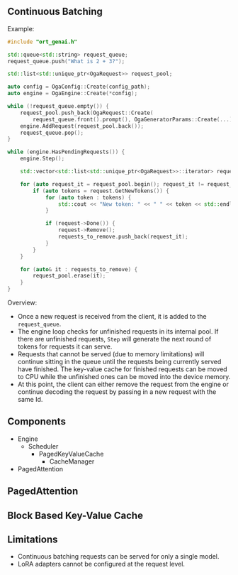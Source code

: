 ## Continuous Batching

Example:

```cpp
#include "ort_genai.h"

std::queue<std::string> request_queue;
request_queue.push("What is 2 + 3?");

std::list<std::unique_ptr<OgaRequest>> request_pool;

auto config = OgaConfig::Create(config_path);
auto engine = OgaEngine::Create(*config);

while (!request_queue.empty()) {
    request_pool.push_back(OgaRequest::Create(
        request_queue.front().prompt(), OgaGeneratorParams::Create(...)));
    engine.AddRequest(request_pool.back());
    request_queue.pop();
}

while (engine.HasPendingRequests()) {
    engine.Step();

    std::vector<std::list<std::unique_ptr<OgaRequest>>::iterator> requests_to_remove;

    for (auto request_it = request_pool.begin(); request_it != request_pool.end(); ++request_it) {
        if (auto tokens = request.GetNewTokens()) {
            for (auto token : tokens) {
                std::cout << "New token: " << " " << token << std::endl;
            }

            if (request->Done()) {
                request->Remove();
                requests_to_remove.push_back(request_it);
            }
        }    
    }

    for (auto& it : requests_to_remove) {
        request_pool.erase(it);
    }
}
```

Overview:

- Once a new request is received from the client, it is added to the `request_queue`.
- The engine loop checks for unfinished requests in its internal pool. If there are unfinished requests, `Step` will generate the next round of tokens for requests it can serve.
- Requests that cannot be served (due to memory limitations) will continue sitting in the queue until the requests being currently served have finished. The key-value cache for finished requests can be moved to CPU while the unfinished ones can be moved into the device memory.
- At this point, the client can either remove the request from the engine or continue decoding the request by passing in a new request with the same Id.

## Components

- Engine
    - Scheduler
        - PagedKeyValueCache
            - CacheManager
- PagedAttention

## PagedAttention


## Block Based Key-Value Cache


## Limitations

- Continuous batching requests can be served for only a single model.
- LoRA adapters cannot be configured at the request level.

